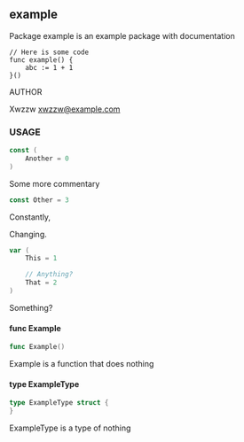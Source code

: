 ## example

Package example is an example package with documentation

	// Here is some code
	func example() {
		abc := 1 + 1
	}()

AUTHOR

Xwzzw <xwzzw@example.com>

### USAGE

```go
const (
	Another = 0
)
```
Some more commentary

```go
const Other = 3
```
Constantly,

Changing.

```go
var (
	This = 1

	// Anything?
	That = 2
)
```
Something?

#### func  Example

```go
func Example()
```
Example is a function that does nothing

#### type ExampleType

```go
type ExampleType struct {
}
```

ExampleType is a type of nothing


